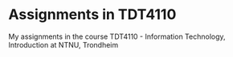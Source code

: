 # Assignments in TDT4110
My assignments in the course TDT4110 - Information Technology, Introduction at NTNU, Trondheim
